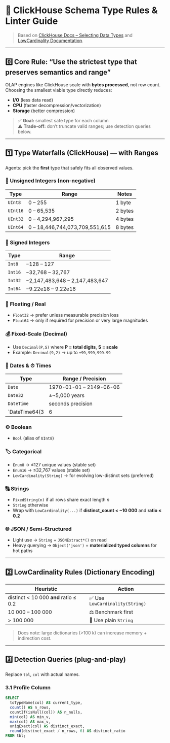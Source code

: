 # 🧠 ClickHouse Schema Type Rules & Linter Guide
> Based on [ClickHouse Docs – Selecting Data Types](https://clickhouse.com/docs/best-practices/select-data-types) and [LowCardinality Documentation](https://clickhouse.com/docs/en/sql-reference/data-types/lowcardinality).

---

## 0️⃣ Core Rule: “Use the strictest type that preserves semantics and range”

OLAP engines like ClickHouse scale with **bytes processed**, not row count.  
Choosing the smallest viable type directly reduces:
- **I/O** (less data read)
- **CPU** (faster decompression/vectorization)
- **Storage** (better compression)

> ✅ **Goal:** smallest safe type for each column  
> ⚠️ **Trade-off:** don’t truncate valid ranges; use detection queries below.

---

## 1️⃣ Type Waterfalls (ClickHouse) — with Ranges

Agents: pick the **first** type that safely fits all observed values.

### 🔢 Unsigned Integers (non-negative)
| Type | Range | Notes |
|------|--------|-------|
| `UInt8`  | 0 – 255 | 1 byte |
| `UInt16` | 0 – 65,535 | 2 bytes |
| `UInt32` | 0 – 4,294,967,295 | 4 bytes |
| `UInt64` | 0 – 18,446,744,073,709,551,615 | 8 bytes |

### 🔢 Signed Integers
| Type | Range |
|------|--------|
| `Int8`  | −128 – 127 |
| `Int16` | −32,768 – 32,767 |
| `Int32` | −2,147,483,648 – 2,147,483,647 |
| `Int64` | −9.22e18 – 9.22e18 |

### 🌊 Floating / Real
- `Float32` → prefer unless measurable precision loss  
- `Float64` → only if required for precision or very large magnitudes

### 💰 Fixed-Scale (Decimal)
- Use `Decimal(P,S)` where **P = total digits**, **S = scale**
- Example: `Decimal(9,2)` → up to `±99,999,999.99`

### 📅 Dates & ⏱ Times
| Type | Range / Precision |
|------|-------------------|
| `Date` | 1970-01-01 – 2149-06-06 |
| `Date32` | ±~5,000 years |
| `DateTime` | seconds precision |
| `DateTime64(3|6|9)` | milliseconds / microseconds / nanoseconds (use only if observed) |

### ⚙️ Boolean
- `Bool` (alias of `UInt8`)

### 🏷 Categorical
- `Enum8` → ≤127 unique values (stable set)
- `Enum16` → ≤32,767 values (stable set)
- `LowCardinality(String)` → for evolving low-distinct sets (preferred)

### 🔠 Strings
- `FixedString(n)` if all rows share exact length *n*  
- `String` otherwise  
- Wrap with `LowCardinality(...)` if **distinct_count < ~10 000** and **ratio ≤ 0.2**

### 🌐 JSON / Semi-Structured
- Light use → `String` + `JSONExtract*()` on read  
- Heavy querying → `Object('json')` + **materialized typed columns** for hot paths

---

## 2️⃣ LowCardinality Rules (Dictionary Encoding)

| Heuristic | Action |
|------------|--------|
| distinct < 10 000 **and** ratio ≤ 0.2 | ✅ Use `LowCardinality(String)` |
| 10 000 – 100 000 | ⚖️ Benchmark first |
| > 100 000 | 🚫 Use plain `String` |

> Docs note: large dictionaries (>100 k) can increase memory + indirection cost. 

---

## 3️⃣ Detection Queries (plug-and-play)

Replace `tbl`, `col` with actual names.

### 3.1 Profile Column
```sql
SELECT
  toTypeName(col) AS current_type,
  count() AS n_rows,
  countIf(isNull(col)) AS n_nulls,
  min(col) AS min_v,
  max(col) AS max_v,
  uniqExact(col) AS distinct_exact,
  round(distinct_exact / n_rows, 6) AS distinct_ratio
FROM tbl;
